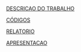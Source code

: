 
[DESCRICAO DO TRABALHO](https://github.com/sevenleo/SimuladorAD/blob/master/enunciado/simulacao-de-epidemias.pdf)

[CÓDIGOS](https://github.com/sevenleo/SimuladorAD)

[RELATORIO](https://github.com/sevenleo/SimuladorAD/blob/master/relatorio/trabalho-ad.pdf)

[APRESENTACAO](https://docs.google.com/presentation/d/1RzpePRpopwU_kM4ApEZfwJNfFTzB1hjiq3q1PQ_QuSI/embed?start=false&loop=true&delayms=5000)